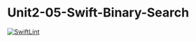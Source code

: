# Unit2-05-Swift-Binary-Search
[![SwiftLint](https://github.com/ICS4U-Programming-RemyS/Unit2-05-Swift-Binary-Search/workflows/SwiftLint/badge.svg)](https://github.com/ICS4U-Programming-RemyS/Unit2-05-Swift-Binary-Search/actions)
